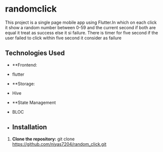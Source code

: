 # randomclick

This project is a single page mobile app using Flutter.In which on each click it show a random number between 0-59 and the current 
second if both are equal it treat as success else it si failure. There is timer for five second if the user failed to click within 
five second it consider as failure

## Technologies Used
- **Frontend:
- flutter

- **Storage:
- Hive

- **State Management
- BLOC
- 
  ## Installation

1. **Clone the repository:**
   git clone https://github.com/niyas7204/random_click.git 


